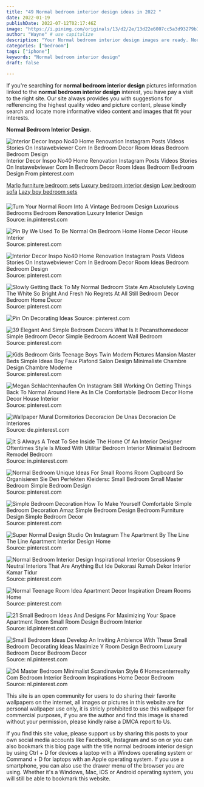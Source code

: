 ```yaml
---
title: "49 Normal bedroom interior design ideas in 2022 "
date: 2022-01-19
publishDate: 2022-07-12T02:17:46Z
image: "https://i.pinimg.com/originals/13/d2/2e/13d22e6007cc5a3d93279b1ad18a5617.jpg"
author: "Wayne" # use capitalize
description: "Your Normal bedroom interior design images are ready. Normal bedroom interior design are a topic that is being searched for and liked by netizens now. You can Get the Normal bedroom interior design files here. Download all royalty-free photos and vectors."
categories: ["bedroom"]
tags: ["iphone"]
keywords: "Normal bedroom interior design"
draft: false

---
```


If you're searching for **normal bedroom interior design** pictures information linked to the **normal bedroom interior design** interest, you have pay a visit to the right  site.  Our site always  provides you with  suggestions  for refferencing  the highest  quality video and picture  content, please kindly search and locate more informative video content and images  that fit your interests.

**Normal Bedroom Interior Design**. 

![Interior Decor Inspo No40 Home Renovation Instagram Posts Videos Stories On Instawebviewer Com In Bedroom Decor Room Ideas Bedroom Bedroom Design](https://i.pinimg.com/564x/26/b6/ef/26b6eff15c5aca08c81b42dc1ec377d9.jpg "Interior Decor Inspo No40 Home Renovation Instagram Posts Videos Stories On Instawebviewer Com In Bedroom Decor Room Ideas Bedroom Bedroom Design")
Interior Decor Inspo No40 Home Renovation Instagram Posts Videos Stories On Instawebviewer Com In Bedroom Decor Room Ideas Bedroom Bedroom Design From pinterest.com

[Marlo furniture bedroom sets](/marlo-furniture-bedroom-sets/)
[Luxury bedroom interior design](/luxury-bedroom-interior-design/)
[Low bedroom sofa](/low-bedroom-sofa/)
[Lazy boy bedroom sets](/lazy-boy-bedroom-sets/)



### 

 


![Turn Your Normal Room Into A Vintage Bedroom Design Luxurious Bedrooms Bedroom Renovation Luxury Interior Design](https://i.pinimg.com/originals/83/e0/98/83e0989414fc021897fb57d0d1b5428c.png "Turn Your Normal Room Into A Vintage Bedroom Design Luxurious Bedrooms Bedroom Renovation Luxury Interior Design")
Source: in.pinterest.com

 

![Pin By We Used To Be Normal On Bedroom Home Home Decor House Interior](https://i.pinimg.com/originals/16/0d/e4/160de4a78d7bbfbe86430b85d192e2dc.jpg "Pin By We Used To Be Normal On Bedroom Home Home Decor House Interior")
Source: pinterest.com

 

![Interior Decor Inspo No40 Home Renovation Instagram Posts Videos Stories On Instawebviewer Com In Bedroom Decor Room Ideas Bedroom Bedroom Design](https://i.pinimg.com/564x/26/b6/ef/26b6eff15c5aca08c81b42dc1ec377d9.jpg "Interior Decor Inspo No40 Home Renovation Instagram Posts Videos Stories On Instawebviewer Com In Bedroom Decor Room Ideas Bedroom Bedroom Design")
Source: pinterest.com

 

![Slowly Getting Back To My Normal Bedroom State Am Absolutely Loving The White So Bright And Fresh No Regrets At All Still Bedroom Decor Bedroom Home Decor](https://i.pinimg.com/originals/78/27/25/78272551a2663ec81906bca6ebe9ce1c.jpg "Slowly Getting Back To My Normal Bedroom State Am Absolutely Loving The White So Bright And Fresh No Regrets At All Still Bedroom Decor Bedroom Home Decor")
Source: pinterest.com

 

![Pin On Decorating Ideas](https://i.pinimg.com/originals/f1/22/84/f12284741b9443b496b1ac280aa02d24.jpg "Pin On Decorating Ideas")
Source: pinterest.com

 

![39 Elegant And Simple Bedroom Decors What Is It Pecansthomedecor Simple Bedroom Decor Simple Bedroom Accent Wall Bedroom](https://i.pinimg.com/originals/bc/09/f4/bc09f479c3d17cd39703b9f484ee9814.jpg "39 Elegant And Simple Bedroom Decors What Is It Pecansthomedecor Simple Bedroom Decor Simple Bedroom Accent Wall Bedroom")
Source: pinterest.com

 

![Kids Bedroom Girls Teenage Boys Twin Modern Pictures Mansion Master Beds Simple Ideas Boy Faux Plafond Salon Design Minimaliste Chambre Design Chambre Moderne](https://i.pinimg.com/736x/f5/6c/2a/f56c2ac2c94c4d858697b107db06b04e--bedroom-interior-design-bedroom-interiors.jpg "Kids Bedroom Girls Teenage Boys Twin Modern Pictures Mansion Master Beds Simple Ideas Boy Faux Plafond Salon Design Minimaliste Chambre Design Chambre Moderne")
Source: pinterest.com

 

![Megan Schlachtenhaufen On Instagram Still Working On Getting Things Back To Normal Around Here As In Cle Comfortable Bedroom Decor Home Decor House Interior](https://i.pinimg.com/originals/7d/db/29/7ddb2936f29b36e04bc34945d9b1a476.jpg "Megan Schlachtenhaufen On Instagram Still Working On Getting Things Back To Normal Around Here As In Cle Comfortable Bedroom Decor Home Decor House Interior")
Source: pinterest.com

 

![Wallpaper Mural Dormitorios Decoracion De Unas Decoracion De Interiores](https://i.pinimg.com/originals/65/8f/a6/658fa6302c40707e65b1b8cffeb019c7.jpg "Wallpaper Mural Dormitorios Decoracion De Unas Decoracion De Interiores")
Source: de.pinterest.com

 

![It S Always A Treat To See Inside The Home Of An Interior Designer Oftentimes Style Is Mixed With Utilitar Bedroom Interior Minimalist Bedroom Remodel Bedroom](https://i.pinimg.com/736x/fc/61/56/fc6156ee4de21f17252e7e35f35e30ca.jpg "It S Always A Treat To See Inside The Home Of An Interior Designer Oftentimes Style Is Mixed With Utilitar Bedroom Interior Minimalist Bedroom Remodel Bedroom")
Source: in.pinterest.com

 

![Normal Bedroom Unique Ideas For Small Rooms Room Cupboard So Organisieren Sie Den Perfekten Kleidersc Small Bedroom Small Master Bedroom Simple Bedroom Design](https://i.pinimg.com/originals/74/b2/f2/74b2f21be6768af5db5c0e2d3889b1c5.jpg "Normal Bedroom Unique Ideas For Small Rooms Room Cupboard So Organisieren Sie Den Perfekten Kleidersc Small Bedroom Small Master Bedroom Simple Bedroom Design")
Source: pinterest.com

 

![Simple Bedroom Decoration How To Make Yourself Comfortable Simple Bedroom Decoration Amaz Simple Bedroom Design Bedroom Furniture Design Simple Bedroom Decor](https://i.pinimg.com/originals/48/e7/07/48e7075c6551707e85975ba0feb00518.jpg "Simple Bedroom Decoration How To Make Yourself Comfortable Simple Bedroom Decoration Amaz Simple Bedroom Design Bedroom Furniture Design Simple Bedroom Decor")
Source: pinterest.com

 

![Super Normal Design Studio On Instagram The Apartment By The Line The Line Apartment Interior Design Home](https://i.pinimg.com/originals/e6/c8/99/e6c8994af22e1878b8a269b97e9d6d33.jpg "Super Normal Design Studio On Instagram The Apartment By The Line The Line Apartment Interior Design Home")
Source: pinterest.com

 

![Normal Bedroom Interior Design Inspirational Interior Obsessions 9 Neutral Interiors That Are Anything But Ide Dekorasi Rumah Dekor Interior Kamar Tidur](https://i.pinimg.com/736x/ef/58/19/ef5819137a4205de6ec4acb9186dbade.jpg "Normal Bedroom Interior Design Inspirational Interior Obsessions 9 Neutral Interiors That Are Anything But Ide Dekorasi Rumah Dekor Interior Kamar Tidur")
Source: pinterest.com

 

![Normal Teenage Room Idea Apartment Decor Inspiration Dream Rooms Home](https://i.pinimg.com/originals/1b/05/66/1b05668c4b75f19ec786becf7a147326.jpg "Normal Teenage Room Idea Apartment Decor Inspiration Dream Rooms Home")
Source: pinterest.com

 

![21 Small Bedroom Ideas And Designs For Maximizing Your Space Apartment Room Small Room Design Bedroom Interior](https://i.pinimg.com/originals/55/81/a7/5581a77883f3285fcf2acc382fbdfd55.jpg "21 Small Bedroom Ideas And Designs For Maximizing Your Space Apartment Room Small Room Design Bedroom Interior")
Source: id.pinterest.com

 

![Small Bedroom Ideas Develop An Inviting Ambience With These Small Bedroom Decorating Ideas Maximize Y Room Design Bedroom Luxury Bedroom Decor Bedroom Decor](https://i.pinimg.com/originals/d9/c0/6e/d9c06ef49e011981f41e9217f76bde81.jpg "Small Bedroom Ideas Develop An Inviting Ambience With These Small Bedroom Decorating Ideas Maximize Y Room Design Bedroom Luxury Bedroom Decor Bedroom Decor")
Source: nl.pinterest.com

 

![04 Master Bedroom Minimalist Scandinavian Style 6 Homecenterrealty Com Bedroom Interior Bedroom Inspirations Home Decor Bedroom](https://i.pinimg.com/originals/13/d2/2e/13d22e6007cc5a3d93279b1ad18a5617.jpg "04 Master Bedroom Minimalist Scandinavian Style 6 Homecenterrealty Com Bedroom Interior Bedroom Inspirations Home Decor Bedroom")
Source: nl.pinterest.com

 

This site is an open community for users to do sharing their favorite wallpapers on the internet, all images or pictures in this website are for personal wallpaper use only, it is stricly prohibited to use this wallpaper for commercial purposes, if you are the author and find this image is shared without your permission, please kindly raise a DMCA report to Us.

If you find this site value, please support us by sharing this posts to your own social media accounts like Facebook, Instagram and so on or you can also bookmark this blog page with the title normal bedroom interior design by using Ctrl + D for devices a laptop with a Windows operating system or Command + D for laptops with an Apple operating system. If you use a smartphone, you can also use the drawer menu of the browser you are using. Whether it's a Windows, Mac, iOS or Android operating system, you will still be able to bookmark this website.
